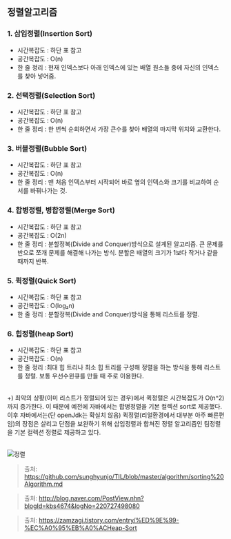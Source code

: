 ## 정렬알고리즘
### 1. 삽입정렬(Insertion Sort)
- 시간복잡도 : 하단 표 참고
- 공간복잡도 : O(n)
- 한 줄 정리 : 현재 인덱스보다 아래 인덱스에 있는 배열 원소들 중에 자신의 인덱스를 찾아 넣어줌.
### 2. 선택정렬(Selection Sort)
- 시간복잡도 : 하단 표 참고
- 공간복잡도 : O(n)
- 한 줄 정리 : 한 번씩 순회하면서 가장 큰수를 찾아 배열의 마지막 위치와 교환한다.
### 3. 버블정렬(Bubble Sort)
- 시간복잡도 : 하단 표 참고
- 공간복잡도 : O(n)
- 한 줄 정리 : 맨 처음 인덱스부터 시작되어 바로 옆의 인덱스와 크기를 비교하여 순서를 바꿔나가는 것.
### 4. 합병정렬, 병합정렬(Merge Sort)
- 시간복잡도 : 하단 표 참고
- 공간복잡도 : O(2n)
- 한 줄 정리 : 분할정복(Divide and Conquer)방식으로 설계된 알고리즘. 큰 문제를 반으로 쪼개 문제를 해결해 나가는 방식. 분할은 배열의 크기가 1보다 작거나 같을 때까지 반복.
### 5. 퀵정렬(Quick Sort)
- 시간복잡도 : 하단 표 참고
- 공간복잡도 : O(log₂n)
- 한 줄 정리 : 분할정복(Divide and Conquer)방식을 통해 리스트를 정렬.
### 6. 힙정렬(heap Sort)
- 시간복잡도 : 하단 표 참고
- 공간복잡도 : O(n)
- 한 줄 정리 :최대 힙 트리나 최소 힙 트리를 구성해 정렬을 하는 방식을 통해 리스트를 정렬. 보통 우선수윈큐를 만들 때 주로 이용한다.
<br/><br/>

+) 최악의 상황(이미 리스트가 정렬되어 있는 경우)에서 퀵정렬은 시간복잡도가 O(n^2)까지 증가한다. 이 때문에 예전에 자바에서는 합병정렬을 기본 컬렉션 sort로 제공했다. 이후 자바에서는(단 openJdk는 확실치 않음) 퀵정렬(리얼환경에서 대부분 아주 빠른편임)의 장점은 살리고 단점을 보완하기 위해 삽입정렬과 합쳐진 정렬 알고리즘인 팀정렬을 기본 컬렉션 정렬로 제공하고 있다.
<br/><br/>

![정렬](https://user-images.githubusercontent.com/18229419/62004026-e6458700-b15a-11e9-893a-851e87b5f6b5.png)

> 출처: https://github.com/sunghyunjo/TIL/blob/master/algorithm/sorting%20Algorithm.md

> 출처: http://blog.naver.com/PostView.nhn?blogId=kbs4674&logNo=220727498080

> 출처: https://zamzagi.tistory.com/entry/%ED%9E%99-%EC%A0%95%EB%A0%ACHeap-Sort

